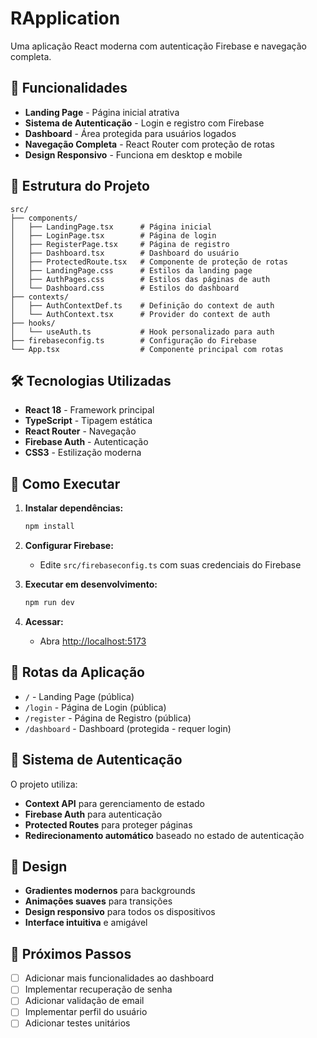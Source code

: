 # RApplication

Uma aplicação React moderna com autenticação Firebase e navegação completa.

## 🚀 Funcionalidades

- **Landing Page** - Página inicial atrativa
- **Sistema de Autenticação** - Login e registro com Firebase
- **Dashboard** - Área protegida para usuários logados
- **Navegação Completa** - React Router com proteção de rotas
- **Design Responsivo** - Funciona em desktop e mobile

## 📁 Estrutura do Projeto

```
src/
├── components/
│   ├── LandingPage.tsx      # Página inicial
│   ├── LoginPage.tsx        # Página de login
│   ├── RegisterPage.tsx     # Página de registro
│   ├── Dashboard.tsx        # Dashboard do usuário
│   ├── ProtectedRoute.tsx   # Componente de proteção de rotas
│   ├── LandingPage.css      # Estilos da landing page
│   ├── AuthPages.css        # Estilos das páginas de auth
│   └── Dashboard.css        # Estilos do dashboard
├── contexts/
│   ├── AuthContextDef.ts    # Definição do context de auth
│   └── AuthContext.tsx      # Provider do context de auth
├── hooks/
│   └── useAuth.ts           # Hook personalizado para auth
├── firebaseconfig.ts        # Configuração do Firebase
└── App.tsx                  # Componente principal com rotas
```

## 🛠️ Tecnologias Utilizadas

- **React 18** - Framework principal
- **TypeScript** - Tipagem estática
- **React Router** - Navegação
- **Firebase Auth** - Autenticação
- **CSS3** - Estilização moderna

## 🚀 Como Executar

1. **Instalar dependências:**

   ```bash
   npm install
   ```

2. **Configurar Firebase:**

   - Edite `src/firebaseconfig.ts` com suas credenciais do Firebase

3. **Executar em desenvolvimento:**

   ```bash
   npm run dev
   ```

4. **Acessar:**
   - Abra [http://localhost:5173](http://localhost:5173)

## 📱 Rotas da Aplicação

- `/` - Landing Page (pública)
- `/login` - Página de Login (pública)
- `/register` - Página de Registro (pública)
- `/dashboard` - Dashboard (protegida - requer login)

## 🔐 Sistema de Autenticação

O projeto utiliza:

- **Context API** para gerenciamento de estado
- **Firebase Auth** para autenticação
- **Protected Routes** para proteger páginas
- **Redirecionamento automático** baseado no estado de autenticação

## 🎨 Design

- **Gradientes modernos** para backgrounds
- **Animações suaves** para transições
- **Design responsivo** para todos os dispositivos
- **Interface intuitiva** e amigável

## 📝 Próximos Passos

- [ ] Adicionar mais funcionalidades ao dashboard
- [ ] Implementar recuperação de senha
- [ ] Adicionar validação de email
- [ ] Implementar perfil do usuário
- [ ] Adicionar testes unitários
